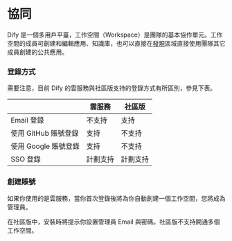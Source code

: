 # 協同

Dify 是一個多用戶平臺，工作空間（Workspace）是團隊的基本協作單元。工作空間的成員可創建和編輯應用、知識庫，也可以直接在[發現](app.md)區域直接使用團隊其它成員創建的公共應用。

### 登錄方式

需要注意，目前 Dify 的雲服務與社區版支持的登錄方式有所區別，參見下表。

|                | 雲服務  | 社區版  |
| -------------- | ---- | ---- |
| Email 登錄       | 不支持  | 支持   |
| 使用 GitHub 賬號登錄 | 支持   | 不支持  |
| 使用 Google 賬號登錄 | 支持   | 不支持  |
| SSO 登錄         | 計劃支持 | 計劃支持 |

### 創建賬號

如果你使用的是雲服務，當你首次登錄後將為你自動創建一個工作空間，您將成為管理員。

在社區版中，安裝時將提示你設置管理員 Email 與密碼。社區版不支持開通多個工作空間。
